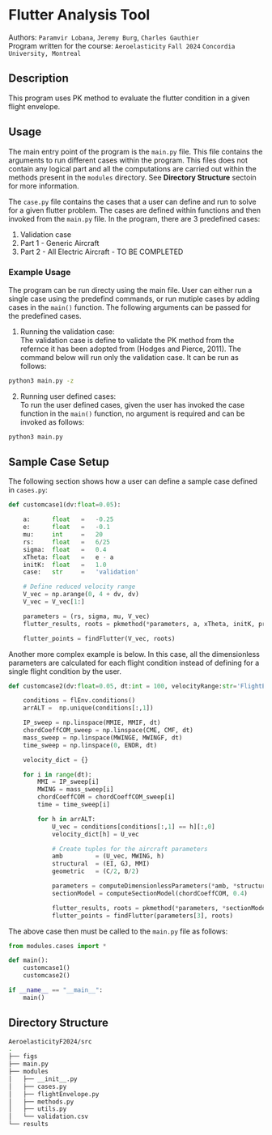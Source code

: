 # Flutter Analysis Tool 
Authors: ```Paramvir Lobana```, ```Jeremy Burg```, ```Charles Gauthier``` \
Program written for the course: ```Aeroelasticity``` ```Fall 2024``` ```Concordia University, Montreal```

## Description
This program uses PK method to evaluate the flutter condition in a given flight envelope. 

## Usage
The main entry point of the program is the ```main.py``` file. This file contains the arguments to run different cases within the program. This files does not contain any logical part and all the computations are carried out within the methods present in the ```modules``` directory. See **Directory Structure** sectoin for more information. 

The ```case.py``` file contains the cases that a user can define and run to solve for a given flutter problem. The cases are defined within functions and then invoked from the ```main.py``` file. In the program, there are 3 predefined cases:
1. Validation case
2. Part 1 - Generic Aircraft
3. Part 2 - All Electric Aircraft - TO BE COMPLETED

### Example Usage
The program can be run directy using the main file. User can either run a single case using the predefind commands, or run mutiple cases by adding cases in the ```main()``` function. The following arguments can be passed for the predefined cases.

1. Running the validation case: \
The validation case is define to validate the PK method from the refernce it has been adopted from (Hodges and Pierce, 2011). The command below will run only the validation case. It can be run as follows:
```bash
python3 main.py -z
```


2. Running user defined cases: \
To run the user defined cases, given the user has invoked the case function in the ```main()``` function, no argument is required and can be invoked as follows:
```bash
python3 main.py
```

## Sample Case Setup
The following section shows how a user can define a sample case defined in ```cases.py```:
```python
def customcase1(dv:float=0.05):

    a:      float   =   -0.25
    e:      float   =   -0.1
    mu:     int     =   20
    rs:     float   =   6/25
    sigma:  float   =   0.4
    xTheta: float   =   e - a
    initK:  float   =   1.0
    case:   str     =   'validation'

    # Define reduced velocity range
    V_vec = np.arange(0, 4 + dv, dv)
    V_vec = V_vec[1:]

    parameters = (rs, sigma, mu, V_vec)
    flutter_results, roots = pkmethod(*parameters, a, xTheta, initK, printAlt=0.0)

    flutter_points = findFlutter(V_vec, roots)
```
Another more complex example is below. In this case, all the dimensionless parameters are calculated for each flight condition instead of defining for a single flight condition by the user.
```python
def customcase2(dv:float=0.05, dt:int = 100, velocityRange:str='FlightEnvelope',case:str='part1Flutter', showPlots:bool=False):

    conditions = flEnv.conditions()
    arrALT =  np.unique(conditions[:,1])

    IP_sweep = np.linspace(MMIE, MMIF, dt)
    chordCoeffCOM_sweep = np.linspace(CME, CMF, dt)
    mass_sweep = np.linspace(MWINGE, MWINGF, dt)
    time_sweep = np.linspace(0, ENDR, dt)

    velocity_dict = {}

    for i in range(dt):
        MMI = IP_sweep[i]
        MWING = mass_sweep[i]
        chordCoeffCOM = chordCoeffCOM_sweep[i]
        time = time_sweep[i]

        for h in arrALT:
            U_vec = conditions[conditions[:,1] == h][:,0]
            velocity_dict[h] = U_vec

            # Create tuples for the aircraft parameters
            amb         = (U_vec, MWING, h)
            structural  = (EI, GJ, MMI)
            geometric   = (C/2, B/2)

            parameters = computeDimensionlessParameters(*amb, *structural, *geometric, dv, velocityRange)
            sectionModel = computeSectionModel(chordCoeffCOM, 0.4)

            flutter_results, roots = pkmethod(*parameters, *sectionModel, initK=1.0, printAlt=h)
            flutter_points = findFlutter(parameters[3], roots)
```

The above case then must be called to the ```main.py``` file as follows:

```python
from modules.cases import *

def main():
    customcase1()
    customcase2()

if __name__ == "__main__":
    main()
```

## Directory Structure
```bash
AeroelasticityF2024/src
.
├── figs
├── main.py
├── modules
│   ├── __init__.py
│   ├── cases.py
│   ├── flightEnvelope.py
│   ├── methods.py
│   ├── utils.py
│   └── validation.csv
└── results
```


